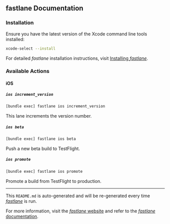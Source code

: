 ## fastlane Documentation

### Installation

Ensure you have the latest version of the Xcode command line tools installed:

```sh
xcode-select --install
```

For detailed _fastlane_ installation instructions, visit [Installing _fastlane_](https://docs.fastlane.tools/#installing-fastlane).

### Available Actions

#### iOS

##### `ios increment_version`

```sh
[bundle exec] fastlane ios increment_version
```

This lane increments the version number.

##### `ios beta`

```sh
[bundle exec] fastlane ios beta
```

Push a new beta build to TestFlight.

##### `ios promote`

```sh
[bundle exec] fastlane ios promote
```

Promote a build from TestFlight to production.

---

This `README.md` is auto-generated and will be re-generated every time [_fastlane_](https://fastlane.tools) is run.

For more information, visit the [_fastlane_ website](https://fastlane.tools) and refer to the [_fastlane_ documentation](https://docs.fastlane.tools).